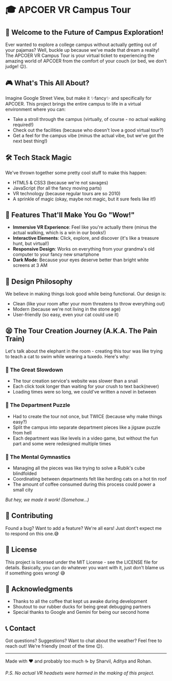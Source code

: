 # 🎓 APCOER VR Campus Tour

## 🚀 Welcome to the Future of Campus Exploration!

Ever wanted to explore a college campus without actually getting out of your pajamas? Well, buckle up because we've made that dream a reality! The APCOER VR Campus Tour is your virtual ticket to experiencing the amazing world of APCOER from the comfort of your couch (or bed, we don't judge! 😉).

## 🎮 What's This All About?

Imagine Google Street View, but make it ✨fancy✨ and specifically for APCOER. This project brings the entire campus to life in a virtual environment where you can:
- Take a stroll through the campus (virtually, of course - no actual walking required!)
- Check out the facilities (because who doesn't love a good virtual tour?)
- Get a feel for the campus vibe (minus the actual vibe, but we've got the next best thing!)

## 🛠️ Tech Stack Magic

We've thrown together some pretty cool stuff to make this happen:
- HTML5 & CSS3 (because we're not savages)
- JavaScript (for all the fancy moving parts)
- VR technology (because regular tours are so 2010)
- A sprinkle of magic (okay, maybe not magic, but it sure feels like it!)

## 🎯 Features That'll Make You Go "Wow!"

- **Immersive VR Experience**: Feel like you're actually there (minus the actual walking, which is a win in our books!)
- **Interactive Elements**: Click, explore, and discover (it's like a treasure hunt, but virtual!)
- **Responsive Design**: Works on everything from your grandma's old computer to your fancy new smartphone
- **Dark Mode**: Because your eyes deserve better than bright white screens at 3 AM

## 🎨 Design Philosophy

We believe in making things look good while being functional. Our design is:
- Clean (like your room after your mom threatens to throw everything out)
- Modern (because we're not living in the stone age)
- User-friendly (so easy, even your cat could use it)

## 😫 The Tour Creation Journey (A.K.A. The Pain Train)

Let's talk about the elephant in the room - creating this tour was like trying to teach a cat to swim while wearing a tuxedo. Here's why:

### 🐌 The Great Slowdown
- The tour creation service's website was slower than a snail
- Each click took longer than waiting for your crush to text back(never)
- Loading times were so long, we could've written a novel in between

### 🧩 The Department Puzzle
- Had to create the tour not once, but TWICE (because why make things easy?)
- Split the campus into separate department pieces like a jigsaw puzzle from hell
- Each department was like levels in a video game, but without the fun part and some were redesigned multiple times

### 🧠 The Mental Gymnastics
- Managing all the pieces was like trying to solve a Rubik's cube blindfolded
- Coordinating between departments felt like herding cats on a hot tin roof
- The amount of coffee consumed during this process could power a small city

*But hey, we made it work! (Somehow...)*

## 🤝 Contributing

Found a bug? Want to add a feature? We're all ears! Just dont't expect me to respond on this one.😅


## 📝 License

This project is licensed under the MIT License - see the LICENSE file for details. Basically, you can do whatever you want with it, just don't blame us if something goes wrong! 😅

## 🙏 Acknowledgments

- Thanks to all the coffee that kept us awake during development
- Shoutout to our rubber ducks for being great debugging partners
- Special thanks to Google and Gemini for being our second home

## 📞 Contact

Got questions? Suggestions? Want to chat about the weather? Feel free to reach out! We're friendly (most of the time 😉).

---

Made with ❤️ and probably too much ☕ by Sharvil, Aditya and Rohan.

*P.S. No actual VR headsets were harmed in the making of this project.* 